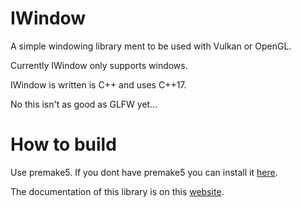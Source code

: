 # IWindow
 A simple windowing library ment to be used with Vulkan or OpenGL.
 
 Currently IWindow only supports windows.
 
 IWindow is written is C++ and uses C++17.
 
 No this isn't as good as GLFW yet...

# How to build

Use premake5. If you dont have premake5 you can install it [here](https://premake.github.io/).

The documentation of this library is on this [website](https://immanuel-c.github.io/IWindow).
